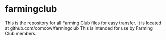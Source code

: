 # farmingclub
This is the repository for all Farming Club files for easy transfer.
It is located at github.com/comcow/farmingclub
This is intended for use by Farming Club members.

